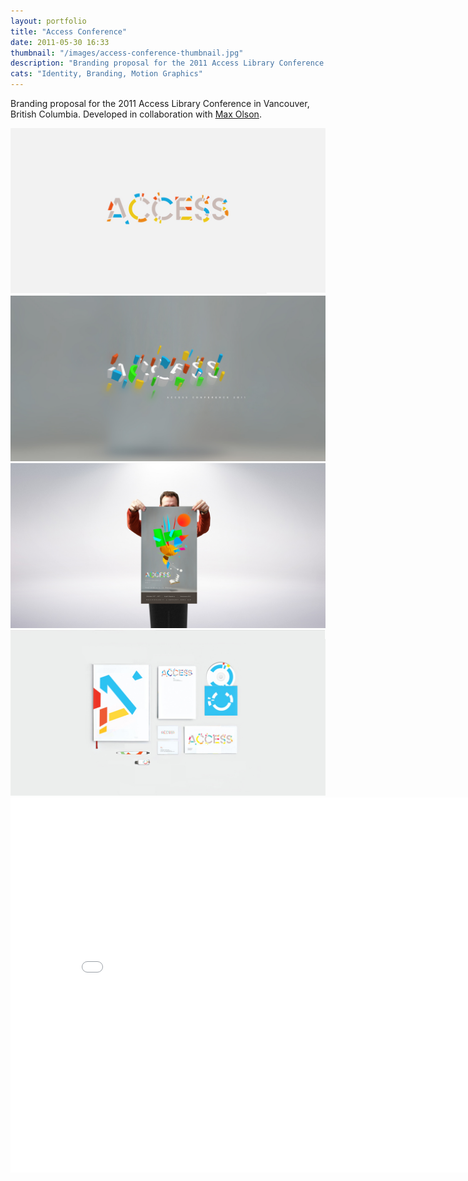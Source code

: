 ```yaml
---
layout: portfolio
title: "Access Conference"
date: 2011-05-30 16:33
thumbnail: "/images/access-conference-thumbnail.jpg"
description: "Branding proposal for the 2011 Access Library Conference in Vancouver, British Columbia. Developed in collaboration with Max Olson."
cats: "Identity, Branding, Motion Graphics"
---
```


<p class="work-content">Branding proposal for the 2011 Access Library Conference in Vancouver, British Columbia. Developed in collaboration with <a href="http://maxolson.ca/?portfolio=access" title="Max Olson">Max Olson</a>.</p>

<img src="/images/01-access-conference.jpg" alt="Access Conference Wordmark" />
<img src="/images/02-access-conference.jpg" alt="Access Conference 3D mark" />
<img src="/images/03-access-conference.jpg" alt="Access Conference Poster" />
<img src="/images/04-access-conference.jpg" alt="Access Conference Stationery." />

<div class="container">
    <div class="vendor">
		<iframe src="//player.vimeo.com/video/38350867?title=0&amp;byline=0&amp;portrait=0&amp;color=ffffff" width="828" height="600" frameborder="0"> </iframe>
	</div>
</div>